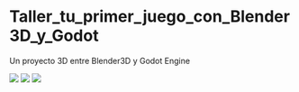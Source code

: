 # Taller_tu_primer_juego_con_Blender3D_y_Godot
Un proyecto 3D entre Blender3D y Godot Engine

<a href='https://drive.google.com/file/d/1vMq8jjMIIlxO7d5Pj5srdAR930tQyxJ8/view?usp=drive_open&amp;usp=embed_facebook&source=ctrlq.org'><img src='https://lh3.googleusercontent.com/QyktUl1_D7DtYl0g8QjNPbeSCjZRPs4IL5jpN3GAe7NGoxhPUtsINdZBTDs=w2400' /></a>
<a href='https://drive.google.com/file/d/1GAg97yR9GgCII_pb4-zeg85c5hjfok2Z/view?usp=drive_open&amp;usp=embed_facebook&source=ctrlq.org'><img src='https://lh6.googleusercontent.com/0rNxTeyJVS0-oMxVxF4hoEZy4c4a4_Z1fTuL879Pz0eUrQUFR-95HhOkKJM=w2400' /></a>
<a href='https://drive.google.com/file/d/1b2MNoJ0hQ8WVU2nueWgvbQKFopXh12i3/view?usp=drive_open&amp;usp=embed_facebook&source=ctrlq.org'><img src='https://lh6.googleusercontent.com/vwreZ9WOJIlOPBNokcPKL-XBvVGLvgCDqoshQYmoN0Xt-pXUTMTU1pJa5lo=w2400' /></a>
